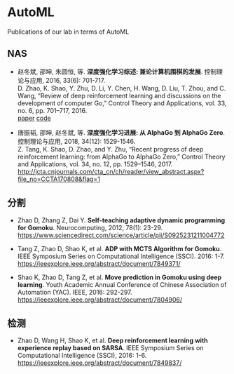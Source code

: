 # AutoML
Publications of our lab in terms of AutoML   



## NAS 
* 赵冬斌, 邵坤, 朱圆恒, 等. **深度强化学习综述: 兼论计算机围棋的发展**. 控制理论与应用, 2016, 33(6): 701-717.  
D. Zhao, K. Shao, Y. Zhu, D. Li, Y. Chen, H. Wang, D. Liu, T. Zhou, and C. Wang, “Review of deep reinforcement learning and discussions
on the development of computer Go,” Control Theory and Applications, vol. 33, no. 6, pp. 701–717, 2016.  
[paper](http://jcta.cnjournals.com/cta_cn/ch/reader/view_abstract.aspx?file_no=CCTA160173&flag=1) [code](..)

* 唐振韬, 邵坤, 赵冬斌, 等. **深度强化学习进展: 从 AlphaGo 到 AlphaGo Zero**. 控制理论与应用, 2018, 34(12): 1529-1546.  
Z. Tang, K. Shao, D. Zhao, and Y. Zhu, “Recent progress of deep reinforcement learning: from AlphaGo to AlphaGo Zero,” Control
Theory and Applications, vol. 34, no. 12, pp. 1529–1546, 2017.
http://jcta.cnjournals.com/cta_cn/ch/reader/view_abstract.aspx?file_no=CCTA170808&flag=1

## 分割

* Zhao D, Zhang Z, Dai Y. **Self-teaching adaptive dynamic programming for Gomoku**. Neurocomputing, 2012, 78(1): 23-29.    
https://www.sciencedirect.com/science/article/pii/S0925231211004772  

* Tang Z, Zhao D, Shao K, et al. **ADP with MCTS Algorithm for Gomoku**. IEEE Symposium Series on Computational Intelligence (SSCI). 2016: 1-7.    
https://ieeexplore.ieee.org/abstract/document/7849371/  

* Shao K, Zhao D, Tang Z, et al. **Move prediction in Gomoku using deep learning**. Youth Academic Annual Conference of Chinese Association of Automation (YAC). IEEE, 2016: 292-297.    
https://ieeexplore.ieee.org/abstract/document/7804906/  

## 检测 
* Zhao D, Wang H, Shao K, et al. **Deep reinforcement learning with experience replay based on SARSA**. IEEE Symposium Series on Computational Intelligence (SSCI), 2016: 1-6.    
https://ieeexplore.ieee.org/abstract/document/7849837/



